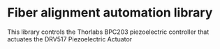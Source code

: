 # Fiber alignment automation library

This library controls the Thorlabs BPC203 piezoelectric controller that actuates the DRV517 Piezoelectric Actuator

